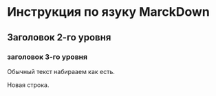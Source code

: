# Инструкция по язуку MarckDown

## Заголовок 2-го уровня
### заголовок 3-го уровня

Обычный текст набирааем как есть.

Новая строка.